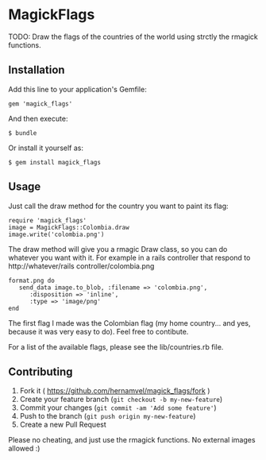 # MagickFlags

TODO: Draw the flags of the countries of the world using strctly the rmagick functions.

## Installation

Add this line to your application's Gemfile:

    gem 'magick_flags'

And then execute:

    $ bundle

Or install it yourself as:

    $ gem install magick_flags

## Usage

Just call the draw method for the country you want to paint its flag:

    require 'magick_flags'
    image = MagickFlags::Colombia.draw
    image.write('colombia.png')

The draw method will give you a rmagic Draw class, so you can do whatever you want with it.  For example in a rails controller that respond to http://whatever/rails controller/colombia.png

    format.png do
       send_data image.to_blob, :filename => 'colombia.png',
          :disposition => 'inline',
          :type => 'image/png'
    end

The first flag I made was the Colombian flag (my home country... and yes, because it was very easy to do).  Feel free to contibute.

For a list of the available flags, please see the lib/countries.rb file.
   
## Contributing

1. Fork it ( https://github.com/hernamvel/magick_flags/fork )
2. Create your feature branch (`git checkout -b my-new-feature`)
3. Commit your changes (`git commit -am 'Add some feature'`)
4. Push to the branch (`git push origin my-new-feature`)
5. Create a new Pull Request

Please no cheating, and just use the rmagick functions.  No external images allowed :)

